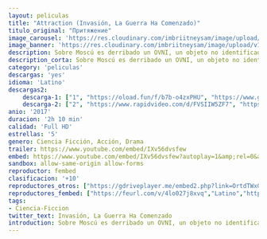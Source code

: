 ```yaml
---
layout: peliculas
title: "Attraction (Invasión, La Guerra Ha Comenzado)"
titulo_original: "Притяжение"
image_carousel: 'https://res.cloudinary.com/imbriitneysam/image/upload/v1543290552/invasion-poster-min.jpg'
image_banner: 'https://res.cloudinary.com/imbriitneysam/image/upload/v1543290553/invasion-banner-min.jpg'
description: Sobre Moscú es derribado un OVNI, un objeto no identificado posiblemente de origen extraterrestre. Esto hace que la mayor parte de la capital quede acordonada, con el fin de poder evacuar a los residentes locales para que un equipo del Ministerio de Defensa ruso trate de ponerse en contacto con los llamados “invitados”.
description_corta: Sobre Moscú es derribado un OVNI, un objeto no identificado posiblemente de origen extraterrestre. Esto hace que la mayor parte de la capital quede acordonada, con el fin de poder evacuar a los residentes locales para que un equipo del..
category: 'peliculas'
descargas: 'yes'
idioma: 'Latino'
descargas2:
    descarga-1: ["1", "https://oload.fun/f/b7b-o4zxPHU", "https://www.google.com/s2/favicons?domain=openload.co","OpenLoad","https://res.cloudinary.com/imbriitneysam/image/upload/v1541473684/mexico.png", "Latino", "Full HD"]
    descarga-2: ["2", "https://www.rapidvideo.com/d/FVSIIW5ZF7", "https://www.google.com/s2/favicons?domain=www.rapidvideo.com","RapidVideo","https://res.cloudinary.com/imbriitneysam/image/upload/v1541473684/mexico.png", "Latino", "Full HD"]
anio: '2017'
duracion: '2h 10 min'
calidad: 'Full HD'
estrellas: '5'
genero: Ciencia Ficción, Acción, Drama
trailer: https://www.youtube.com/embed/IXv56dvsfew
embed: https://www.youtube.com/embed/IXv56dvsfew?autoplay=1&amp;rel=0&amp;hd=1&border=0&wmode=opaque&enablejsapi=1&modestbranding=1&controls=1&showinfo=0
sandbox: allow-same-origin allow-forms
reproductor: fembed
clasificacion: '+10'
reproductores_otros: ["https://gdriveplayer.me/embed2.php?link=OrtdTWxGZ344u0xB0uYd4gUxgZ5TB5Xu%252B9qVZILyUSEVlrZ%252B0ks36t%252BqFJ4fOZZxgj17IVFQflU864CaoPtdz%252BSpmdoiLVTVjXgnadN%252F8kXkvxmG4hdy%252FilrNud1Qq3SVCDnxHWqFmE34pyq5ltpkxjnAo4ZJOvI%252BZFyqe5Y1gZvRbvGSxEw3gFplkJei84Beup7hd0M7CwAGrA7wf8fYo","Latino","https://gdriveplayer.me/embed2.php?link=L%252F7mK0ky8hSxDdKqFMp9egbQjXbCkGLdbrMdRh9xsSjt0vn5e6%252FwwCa7EuFuiz2GKNxh5EIeipVJoRfAVAQNFVu00IjN5Be%252BuX2VBGzO3J8LvxD7U6FEyrrWImYYi%252BXA%252BYH9mKggQUdit52ddpg8O7HGOA9xe7lXtVMYuhjTPQeeDynnxXdBhi4rvafym0SNHsgWDK85%252FL0IBLGKZRuHOV","Latino","https://embed.mystream.to/z0kv11zn5cqs","Latino"]
reproductores_fembed: ["https://feurl.com/v/4lo027j8xvq","Latino","https://feurl.com/v/7qv7p4j8wvg","Latino"]
tags:
- Ciencia-Ficcion
twitter_text: Invasión, La Guerra Ha Comenzado
introduction: Sobre Moscú es derribado un OVNI, un objeto no identificado posiblemente de origen extraterrestre. Esto hace que la mayor parte de la capital quede acordonada, con el fin de poder evacuar a los residentes locales para que un equipo del
---
```












